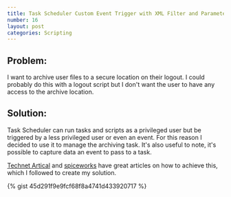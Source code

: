 ```yaml
---
title: Task Scheduler Custom Event Trigger with XML Filter and Parameter Output
number: 16
layout: post
categories: Scripting
---
```


## Problem:
I want to archive user files to a secure location on their logout.  I could probably do this with a logout script but I don't want the user to have any access to the archive location.  

## Solution:
Task Scheduler can run tasks and scripts as a privileged user but be triggered by a less privileged user or even an event.  For this reason I decided to use it to manage the archiving task.  It's also useful to note, it's possible to capture data an event to pass to a task.

[Technet Artical](https://blogs.technet.microsoft.com/wincat/2011/08/25/trigger-a-powershell-script-from-a-windows-event/) and [spiceworks](https://community.spiceworks.com/how_to/123434-run-powershell-script-on-windows-event) have great articles on how to achieve this, which I followed to create my solution.

{% gist 45d291f9e9fcf68f8a4741d433920717 %}
